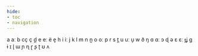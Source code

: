 ```yaml
---
hide:
- toc
- navigation
---
```

a
aː
b
cç
ç
d̪
e
eː
ë
e̞
h
i
iː
j
k
l
m
n
n̪
o
oː
p
r
s
t̪
u
uː
u̞
w
ð
ŋ
ɑ
ɑː
ɔ
ɖ
ə
ɛ
ɛː
ɟʝ
ɡ
ɨ
ɪ
ɭ
ɯ
ɲ
ɳ
ɽ
ʂ
ʈ
ʊ
ʌ
